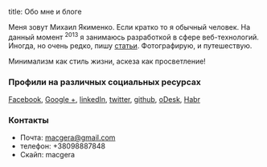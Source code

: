 title: Обо мне и блоге

Меня зовут Михаил Якименко. Если кратко то я обычный человек. На данный момент <sup class="now">2013</sup> я занимаюсь разработкой в сфере веб-технологий. Иногда, но очень редко, пишу [статьи](/pages/articles/). Фотографирую, и путешествую.

Минимализм как стиль жизни, аскеза как просветление!

### Профили на различных социальных ресурсах
[Facebook](http://facebook.com/mihail.yakimenko), [Google +](https://plus.google.com/109863761092133260760/), [linkedIn](https://linkedin.com/in/myakimenko), [twitter](http://twitter.com/#!/macgera), [github](https://github.com/macgera), [oDesk](https://www.odesk.com/users/Expert-html-css-coding-Experience-from-2004_~~324698726c9323ba?_redirected), [Habr](http://habrahabr.ru/users/macgera/)

### Контакты

* Почта: [macgera@gmail.com](mailto:macgera@gmail.com)
* телефон: +38098887848
* Скайп: macgera